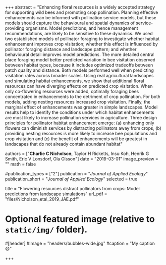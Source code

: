 +++
abstract = "Enhancing floral resources is a widely accepted strategy for supporting wild bees and promoting crop pollination. Planning effective enhancements can be informed with pollination service models, but these models should capture the behavioural and spatial dynamics of service-providing organisms. Model predictions, and hence management recommendations, are likely to be sensitive to these dynamics. We used two established models of pollinator foraging to investigate whether habitat enhancement improves crop visitation; whether this effect is influenced by pollinator foraging distance and landscape pattern; and whether behavioural detail improves model predictions. The more detailed central place foraging model better predicted variation in bee visitation observed between habitat types, because it includes optimized tradeoffs between patch quality and distance. Both models performed well when predicting visitation rates across broader scales. Using real agricultural landscapes and simulating habitat enhancements, we show that additional floral resources can have diverging effects on predicted crop visitation. When only co-flowering resources were added, optimally foraging bees concentrated in enhancements to the detriment of crop pollination. For both models, adding nesting resources increased crop visitation. Finally, the marginal effect of enhancements was greater in simple landscapes. Model results help to identify the conditions under which habitat enhancements are most likely to increase pollination services in agriculture. Three design principles for pollinator habitat enhancement emerge: (a) enhancing only flowers can diminish services by distracting pollinators away from crops, (b) providing nesting resources is more likely to increase bee populations and crop visitation and (c) the benefit of enhancements will be greatest in landscapes that do not already contain abundant habitat"

authors = ["**Charlie C Nicholson**, Taylor H Ricketts, Insu Koh, Henrik G Smith, Eric V Lonsdorf, Ola Olsson"]
date = "2019-03-01"
image_preview = ""
math = false

#publication_types = ["2"]
publication = "*Journal of Applied Ecology*"
publication_short = "*Journal of Applied Ecology*"
selected = true

title = "Flowering resources distract pollinators from crops: Model predictions from landscape simulations"
url_pdf = "files/Nicholson_etal_2019_JAE.pdf"

# Optional featured image (relative to `static/img/` folder).
#[header]
#image = "headers/bubbles-wide.jpg"
#caption = "My caption :smile:"

+++

